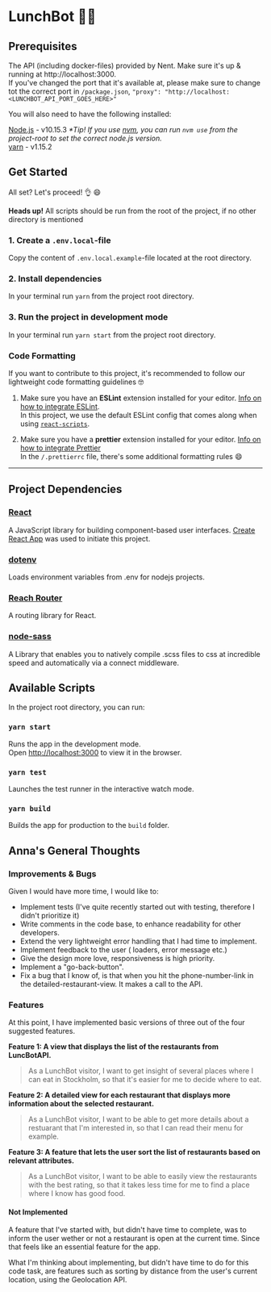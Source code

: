 # LunchBot :robot::pizza:

## Prerequisites

The API (including docker-files) provided by Nent. Make sure it's up & running at http://localhost:3000.<br> If you've changed the port that it's available at, please make sure to change tot the correct port  in `/package.json`, `"proxy": "http://localhost:<LUNCHBOT_API_PORT_GOES_HERE>"` 

You will also need to have the following installed:

[Node.js](https://nodejs.org/en/) - v10.15.3 _\*Tip! If you use [nvm](https://github.com/creationix/nvm/blob/master/README.md), you can run `nvm use` from the project-root to set the correct node.js version._<br>
[yarn](https://yarnpkg.com/en/docs/install) - v1.15.2<br>

## Get Started

All set? Let's proceed! :ok_hand: :smile:

**Heads up!** All scripts should be run from the root of the project, if no other directory is mentioned
### 1. **Create a `.env.local`-file**

Copy the content of `.env.local.example`-file located at the root directory.

### 2. **Install dependencies**

In your terminal run `yarn` from the project root directory.

### 3. **Run the project in development mode**

In your terminal run `yarn start` from the project root directory.

### Code Formatting
If you want to contribute to this project, it's recommended to follow our lightweight code formatting guidelines 🤓 <br>

1. Make sure you have an **ESLint** extension installed for your editor. [Info on how to integrate ESLint](https://eslint.org/docs/user-guide/integrations). <br>
In this project, we use the default ESLint config that comes along when using [`react-scripts`](https://www.npmjs.com/package/react-scripts).<br>
   
2. Make sure you have a **prettier** extension installed for your editor. [Info on how to integrate Prettier](https://prettier.io/docs/en/editors) <br>
In the `/.prettierrc` file, there's some additional formatting rules :smile:<br>
--------------------------------
## Project Dependencies

### [React](https://reactjs.org/)
A JavaScript library for building component-based user interfaces.
[Create React App](https://github.com/facebook/create-react-app) was used to initiate this project.

### [dotenv](https://github.com/motdotla/dotenv#readme)
Loads environment variables from .env for nodejs projects.

### [Reach Router](https://reach.tech/router)
A routing library for React.

### [node-sass](https://github.com/sass/node-sass)
A Library that enables you to natively compile .scss files to css at incredible speed and automatically via a connect middleware.

## Available Scripts

In the project root directory, you can run:

### `yarn start`

Runs the app in the development mode.<br>
Open [http://localhost:3000](http://localhost:3000) to view it in the browser.

### `yarn test`

Launches the test runner in the interactive watch mode.<br>

### `yarn build`

Builds the app for production to the `build` folder.<br>

## Anna's General Thoughts

### Improvements & Bugs

Given I would have more time, I would like to:
- Implement tests (I've quite recently started out with testing, therefore I didn't prioritize it)
- Write comments in the code base, to enhance readability for other developers.
- Extend the very lightweight error handling that I had time to implement.
- Implement feedback to the user ( loaders, error message etc.)
- Give the design more love, responsiveness is high priority.
- Implement a "go-back-button".
- Fix a bug that I know of, is that when you hit the phone-number-link in the detailed-restaurant-view. It makes a call to the API.

### Features
At this point, I have implemented basic versions of three out of the four suggested features.

**Feature 1: A view that displays the list of the restaurants from LuncBotAPI.**<br>

> As a LunchBot visitor, I want to get insight of several places where I can eat in Stockholm,
> so that it's easier for me to decide where to eat.

**Feature 2: A detailed view for each restaurant that displays more information about the
selected restaurant.**<br>

> As a LunchBot visitor, I want to be able to get more details about a restuarant that I'm interested in,
> so that I can read their menu for example.

**Feature 3: A feature that lets the user sort the list of restaurants based on relevant
attributes.**<br>

> As a LunchBot visitor, I want to be able to easily view the restaurants with the best rating,
> so that it takes less time for me to find a place where I know has good food.

#### Not Implemented

A feature that I've started with, but didn't have time to complete, was to inform the user wether or not a restaurant is open at the current time. Since that feels like an essential feature for the app. 

What I'm thinking about implementing, but didn't have time to do for this code task, are features such as sorting by distance from the user's current location, using the Geolocation API.
